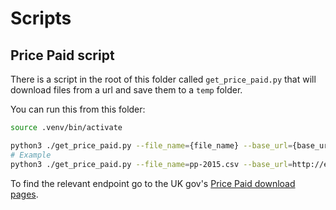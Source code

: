 # Scripts

## Price Paid script
There is a script in the root of this folder called `get_price_paid.py` that will download files from a url and save them to a `temp` folder.

You can run this from this folder:

```bash
source .venv/bin/activate

python3 ./get_price_paid.py --file_name={file_name} --base_url={base_url}
# Example
python3 ./get_price_paid.py --file_name=pp-2015.csv --base_url=http://endpoint.com
```

To find the relevant endpoint go to the UK gov's [Price Paid download pages](https://www.gov.uk/government/statistical-data-sets/price-paid-data-downloads).